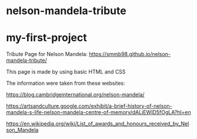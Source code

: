 # nelson-mandela-tribute

# my-first-project

Tribute Page for Nelson Mandela:
https://smmb98.github.io/nelson-mandela-tribute/

This page is made by using basic HTML and CSS

The information were taken from these websites:

https://blog.cambridgeinternational.org/nelson-mandela/

https://artsandculture.google.com/exhibit/a-brief-history-of-nelson-mandela-s-life-nelson-mandela-centre-of-memory/dALiEWID5fOgLA?hl=en

https://en.wikipedia.org/wiki/List_of_awards_and_honours_received_by_Nelson_Mandela
